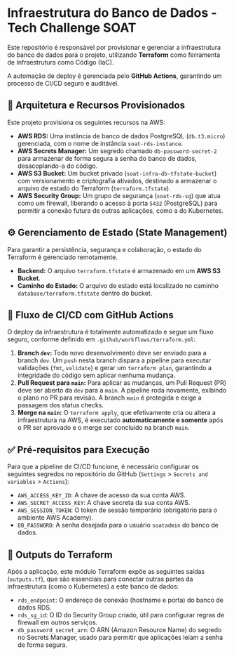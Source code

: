 # Infraestrutura do Banco de Dados - Tech Challenge SOAT

Este repositório é responsável por provisionar e gerenciar a infraestrutura do banco de dados para o projeto, utilizando **Terraform** como ferramenta de Infraestrutura como Código (IaC).

A automação de deploy é gerenciada pelo **GitHub Actions**, garantindo um processo de CI/CD seguro e auditável.

## 🚀 Arquitetura e Recursos Provisionados

Este projeto provisiona os seguintes recursos na AWS:

* **AWS RDS:** Uma instância de banco de dados PostgreSQL (`db.t3.micro`) gerenciada, com o nome de instância `soat-rds-instance`.
* **AWS Secrets Manager:** Um segredo chamado `db-password-secret-2` para armazenar de forma segura a senha do banco de dados, desacoplando-a do código.
* **AWS S3 Bucket:** Um bucket privado (`soat-infra-db-tfstate-bucket`) com versionamento e criptografia ativados, destinado a armazenar o arquivo de estado do Terraform (`terraform.tfstate`).
* **AWS Security Group:** Um grupo de segurança (`soat-rds-sg`) que atua como um firewall, liberando o acesso à porta `5432` (PostgreSQL) para permitir a conexão futura de outras aplicações, como a do Kubernetes.

## ⚙️ Gerenciamento de Estado (State Management)

Para garantir a persistência, segurança e colaboração, o estado do Terraform é gerenciado remotamente.

* **Backend:** O arquivo `terraform.tfstate` é armazenado em um **AWS S3 Bucket**.
* **Caminho do Estado:** O arquivo de estado está localizado no caminho `database/terraform.tfstate` dentro do bucket.

## 🔄 Fluxo de CI/CD com GitHub Actions

O deploy da infraestrutura é totalmente automatizado e segue um fluxo seguro, conforme definido em `.github/workflows/terraform.yml`:

1.  **Branch `dev`:** Todo novo desenvolvimento deve ser enviado para a branch `dev`. Um `push` nesta branch dispara a pipeline para executar validações (`fmt`, `validate`) e gerar um `terraform plan`, garantindo a integridade do código sem aplicar nenhuma mudança.
2.  **Pull Request para `main`:** Para aplicar as mudanças, um Pull Request (PR) deve ser aberto da `dev` para a `main`. A pipeline roda novamente, exibindo o plano no PR para revisão. A branch `main` é protegida e exige a passagem dos status checks.
3.  **Merge na `main`:** O `terraform apply`, que efetivamente cria ou altera a infraestrutura na AWS, é executado **automaticamente e somente** após o PR ser aprovado e o merge ser concluído na branch `main`.

## ✅ Pré-requisitos para Execução

Para que a pipeline de CI/CD funcione, é necessário configurar os seguintes segredos no repositório do GitHub (`Settings` > `Secrets and variables` > `Actions`):

* `AWS_ACCESS_KEY_ID`: A chave de acesso da sua conta AWS.
* `AWS_SECRET_ACCESS_KEY`: A chave secreta da sua conta AWS.
* `AWS_SESSION_TOKEN`: O token de sessão temporário (obrigatório para o ambiente AWS Academy).
* `DB_PASSWORD`: A senha desejada para o usuário `soatadmin` do banco de dados.

## 📜 Outputs do Terraform

Após a aplicação, este módulo Terraform expõe as seguintes saídas (`outputs.tf`), que são essenciais para conectar outras partes da infraestrutura (como o Kubernetes) a este banco de dados:

* `rds_endpoint`: O endereço de conexão (hostname e porta) do banco de dados RDS.
* `rds_sg_id`: O ID do Security Group criado, útil para configurar regras de firewall em outros serviços.
* `db_password_secret_arn`: O ARN (Amazon Resource Name) do segredo no Secrets Manager, usado para permitir que aplicações leiam a senha de forma segura.